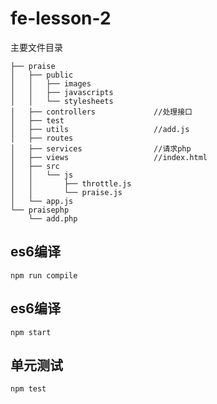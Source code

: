 # fe-lesson-2

主要文件目录
```
├── praise
│   ├── public
│   │   ├── images
│   │   ├── javascripts
│   │   └── stylesheets
│   ├── controllers             //处理接口
│   ├── test
│   ├── utils                   //add.js
│   ├── routes
│   ├── services                //请求php
│   ├── views                   //index.html
│   ├── src
│   │   └── js
│   │       ├── throttle.js
│   │       └── praise.js
│   └── app.js
└── praisephp
    └── add.php

```




## es6编译
```
npm run compile
```

## es6编译
```
npm start
```

## 单元测试
```
npm test
```